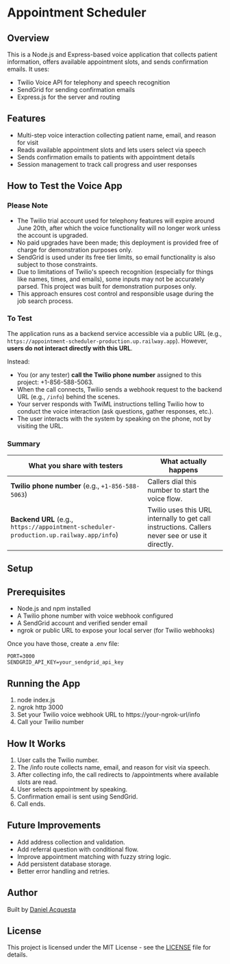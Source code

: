 # Appointment Scheduler

## Overview

This is a Node.js and Express-based voice application that collects patient information, offers available appointment slots, and sends confirmation emails. It uses:

-   Twilio Voice API for telephony and speech recognition
-   SendGrid for sending confirmation emails
-   Express.js for the server and routing

## Features

-   Multi-step voice interaction collecting patient name, email, and reason for visit
-   Reads available appointment slots and lets users select via speech
-   Sends confirmation emails to patients with appointment details
-   Session management to track call progress and user responses

## How to Test the Voice App

### Please Note

-   The Twilio trial account used for telephony features will expire around June 20th, after which the voice functionality will no longer work unless the account is upgraded.
-   No paid upgrades have been made; this deployment is provided free of charge for demonstration purposes only.
-   SendGrid is used under its free tier limits, so email functionality is also subject to those constraints.
-   Due to limitations of Twilio's speech recognition (especially for things like names, times, and emails), some inputs may not be accurately parsed. This project was built for demonstration purposes only.
-   This approach ensures cost control and responsible usage during the job search process.

### To Test

The application runs as a backend service accessible via a public URL (e.g., `https://appointment-scheduler-production.up.railway.app`). However, **users do not interact directly with this URL**.

Instead:

-   You (or any tester) **call the Twilio phone number** assigned to this project: +1-856-588-5063.
-   When the call connects, Twilio sends a webhook request to the backend URL (e.g., `/info`) behind the scenes.
-   Your server responds with TwiML instructions telling Twilio how to conduct the voice interaction (ask questions, gather responses, etc.).
-   The user interacts with the system by speaking on the phone, not by visiting the URL.

### Summary

| What you share with testers                                                            | What actually happens                                                                           |
| -------------------------------------------------------------------------------------- | ----------------------------------------------------------------------------------------------- |
| **Twilio phone number** (e.g., `+1-856-588-5063`)                                      | Callers dial this number to start the voice flow.                                               |
| **Backend URL** (e.g., `https://appointment-scheduler-production.up.railway.app/info`) | Twilio uses this URL internally to get call instructions. Callers never see or use it directly. |

## Setup

## Prerequisites

-   Node.js and npm installed
-   A Twilio phone number with voice webhook configured
-   A SendGrid account and verified sender email
-   ngrok or public URL to expose your local server (for Twilio webhooks)

Once you have those, create a .env file:

```
PORT=3000
SENDGRID_API_KEY=your_sendgrid_api_key
```

## Running the App

1. node index.js
2. ngrok http 3000
3. Set your Twilio voice webhook URL to https://your-ngrok-url/info
4. Call your Twilio number

## How It Works

1. User calls the Twilio number.
2. The /info route collects name, email, and reason for visit via speech.
3. After collecting info, the call redirects to /appointments where available slots are read.
4. User selects appointment by speaking.
5. Confirmation email is sent using SendGrid.
6. Call ends.

## Future Improvements

-   Add address collection and validation.
-   Add referral question with conditional flow.
-   Improve appointment matching with fuzzy string logic.
-   Add persistent database storage.
-   Better error handling and retries.

## Author

Built by [Daniel Acquesta](https://danielacquesta.dev)

## License

This project is licensed under the MIT License - see the [LICENSE](LICENSE) file for details.

